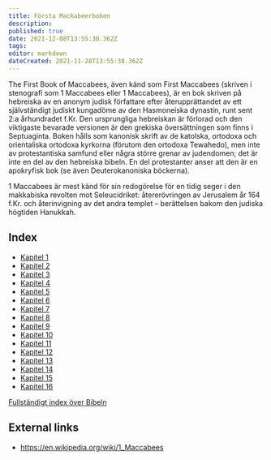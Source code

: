 ```yaml
---
title: Första Mackabeerboken
description: 
published: true
date: 2021-12-08T13:55:38.362Z
tags: 
editor: markdown
dateCreated: 2021-11-28T13:55:38.362Z
---
```


The First Book of Maccabees, även känd som First Maccabees (skriven i stenografi som 1 Maccabees eller 1 Maccabees), är en bok skriven på hebreiska av en anonym judisk författare efter återupprättandet av ett självständigt judiskt kungadöme av den Hasmoneiska dynastin, runt sent 2:a århundradet f.Kr. Den ursprungliga hebreiskan är förlorad och den viktigaste bevarade versionen är den grekiska översättningen som finns i Septuaginta. Boken hålls som kanonisk skrift av de katolska, ortodoxa och orientaliska ortodoxa kyrkorna (förutom den ortodoxa Tewahedo), men inte av protestantiska samfund eller några större grenar av judendomen; det är inte en del av den hebreiska bibeln. En del protestanter anser att den är en apokryfisk bok (se även Deuterokanoniska böckerna).

1 Maccabees är mest känd för sin redogörelse för en tidig seger i den makkabiska revolten mot Seleucidriket: återerövringen av Jerusalem år 164 f.Kr. och återinvigning av det andra templet – berättelsen bakom den judiska högtiden Hanukkah. 

## Index

- [Kapitel 1](/sv/Bible/1_Maccabees/1)
- [Kapitel 2](/sv/Bible/1_Maccabees/2)
- [Kapitel 3](/sv/Bible/1_Maccabees/3)
- [Kapitel 4](/sv/Bible/1_Maccabees/4)
- [Kapitel 5](/sv/Bible/1_Maccabees/5)
- [Kapitel 6](/sv/Bible/1_Maccabees/6)
- [Kapitel 7](/sv/Bible/1_Maccabees/7)
- [Kapitel 8](/sv/Bible/1_Maccabees/8)
- [Kapitel 9](/sv/Bible/1_Maccabees/9)
- [Kapitel 10](/sv/Bible/1_Maccabees/10)
- [Kapitel 11](/sv/Bible/1_Maccabees/11)
- [Kapitel 12](/sv/Bible/1_Maccabees/12)
- [Kapitel 13](/sv/Bible/1_Maccabees/13)
- [Kapitel 14](/sv/Bible/1_Maccabees/14)
- [Kapitel 15](/sv/Bible/1_Maccabees/15)
- [Kapitel 16](/sv/Bible/1_Maccabees/16)



[Fullständigt index över Bibeln](/sv/index/bible)


## External links

- https://en.wikipedia.org/wiki/1_Maccabees